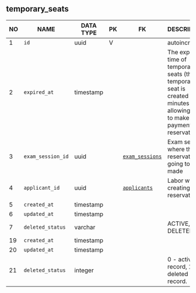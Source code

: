 temporary_seats
----------------------------


NO | NAME | DATA TYPE | PK | FK | DESCRIPTION            
---|------|-----------|----|----|-------------
1|`id` | uuid | V |  | autoincrement
2|`expired_at` | timestamp |  |  | The expiration time of temporarily seats (the temporarilly seat is created for 20 minutes allowing user to make a payment for a reservation)
3|`exam_session_id` | uuid |  | [`exam_sessions`](exam_sessions.md) | Exam session where the reservation is going to be made
4|`applicant_id` | uuid |  | [`applicants`](applicants.md) | Labor who is creating a reservation.
5|`created_at` | timestamp |  |  | 
6|`updated_at` | timestamp |  |  | 
7|`deleted_status` | varchar |  |  | ACTIVE, DELETED
19|`created_at` | timestamp |  |  | 
20|`updated_at` | timestamp |  |  | 
21|`deleted_status` | integer |  |  | 0 - active record, 1 - deleted record.
